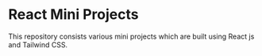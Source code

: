 # React Mini Projects

This repository consists various mini projects which are built using React js and Tailwind CSS.